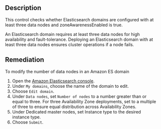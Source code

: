 ## Description

This control checks whether Elasticsearch domains are configured with at least three data nodes and zoneAwarenessEnabled is true.

An Elasticsearch domain requires at least three data nodes for high availability and fault-tolerance. Deploying an Elasticsearch domain with at least three data nodes ensures cluster operations if a node fails.

## Remediation

To modify the number of data nodes in an Amazon ES domain

1. Open the [Amazon Elasticsearch console](https://console.aws.amazon.com/es/).
2. Under `My domains`, choose the name of the domain to edit.
3. Choose `Edit domain`.
4. Under `Data nodes`, set `Number of nodes` to a number greater than or equal to three.
   For three Availability Zone deployments, set to a multiple of three to ensure equal distribution across Availability Zones.
5. Under Dedicated master nodes, set Instance type to the desired instance type.
6. Choose `Submit`.
